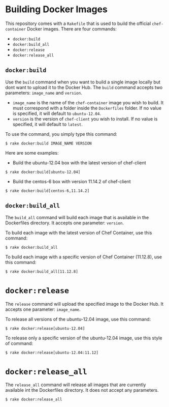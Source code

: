 # Building Docker Images
This repository comes with a `Rakefile` that is used to build the official
`chef-container` Docker images. There are four commands:
* `docker:build`
* `docker:build_all`
* `docker:release`
* `docker:release_all`

## `docker:build`
Use the `build` command when you want to build a single image locally
but dont want to upload it to the Docker Hub. The `build` command accepts
two parameters: `image_name` and `version`.
* `image_name` is the name of the
`chef-container` image you wish to build. It must correspond with a folder
inside the `Dockerfiles` folder. If no value is specified, it will default
to `ubuntu-12.04`.
* `version` is the version of `chef-client` you wish to install. If no value
is specified, it will default to `latest`.

To use the command, you simply type this command:
```shell
$ rake docker:build IMAGE_NAME VERSION
```

Here are some examples:

* Build the ubuntu-12.04 box with the latest version of chef-client
```shell
$ rake docker:build[ubuntu-12.04]
```

* Build the centos-6 box with version 11.14.2 of chef-client
```shell
$ rake docker:build[centos-6,11.14.2]
```

## `docker:build_all`
The `build_all` command will build each image that is available in the
Dockerfiles directory. It accepts one parameter: `version`.

To build each image with the latest version of Chef Container, use this command:
```shell
$ rake docker:build_all
```

To build each image with a specific version of Chef Container (11.12.8),
use this command:
```shell
$ rake docker:build_all[11.12.8]
```

# `docker:release`
The `release` command will upload the specified image to the Docker Hub. It
accepts one parameter: `image_name`.

To release all versions of the ubuntu-12.04 image, use this command:
```shell
$ rake docker:release[ubuntu-12.04]
```

To release only a specific version of the ubuntu-12.04 image, use this style of
command:
```shell
$ rake docker:release[ubuntu-12.04:11.12]
```

# `docker:release_all`
The `release_all` command will release all images that are currently available
int the Dockerfiles directory. It does not accept any parameters.

```shell
$ rake docker:release_all
```
